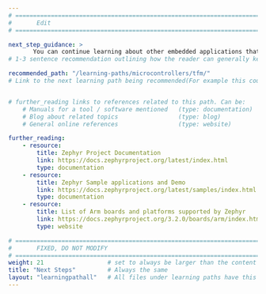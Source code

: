 ```yaml
---
# ================================================================================
#       Edit
# ================================================================================

next_step_guidance: >
       You can continue learning about other embedded applications that are available to run on Arm FVPs. The Learning Path on running TF-M tests is a great next step.
# 1-3 sentence recommendation outlining how the reader can generally keep learning about these topics, and a specific explanation of why the next step is being recommended.

recommended_path: "/learning-paths/microcontrollers/tfm/"
# Link to the next learning path being recommended(For example this could be /learning-paths/servers-and-cloud-computing/mongodb).


# further_reading links to references related to this path. Can be:
    # Manuals for a tool / software mentioned   (type: documentation)
    # Blog about related topics                 (type: blog)
    # General online references                 (type: website) 

further_reading:
    - resource:
        title: Zephyr Project Documentation
        link: https://docs.zephyrproject.org/latest/index.html
        type: documentation
    - resource:
        title: Zephyr Sample applications and Demo
        link: https://docs.zephyrproject.org/latest/samples/index.html
        type: documentation
    - resource:
        title: List of Arm boards and platforms supported by Zephyr
        link: https://docs.zephyrproject.org/3.2.0/boards/arm/index.html
        type: website

# ================================================================================
#       FIXED, DO NOT MODIFY
# ================================================================================
weight: 21                  # set to always be larger than the content in this path, and one more than 'review'
title: "Next Steps"         # Always the same
layout: "learningpathall"   # All files under learning paths have this same wrapper
---
```

